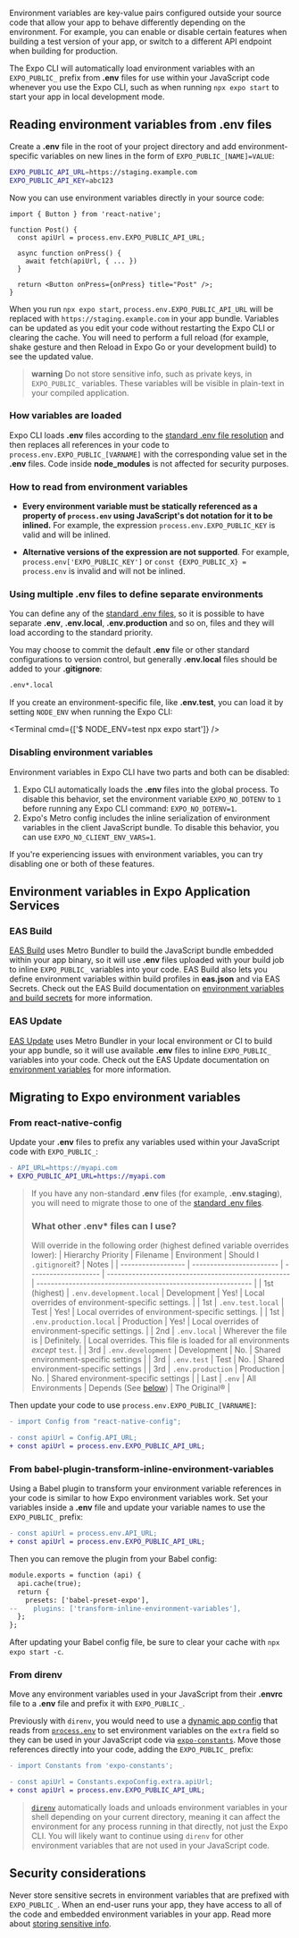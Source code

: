Environment variables are key-value pairs configured outside your source code that allow your app to behave differently depending on the environment. For example, you can enable or disable certain features when building a test version of your app, or switch to a different API endpoint when building for production.

The Expo CLI will automatically load environment variables with an `EXPO_PUBLIC_` prefix from **.env** files for use within your JavaScript code whenever you use the Expo CLI, such as when running `npx expo start` to start your app in local development mode.

## Reading environment variables from .env files

Create a **.env** file in the root of your project directory and add environment-specific variables on new lines in the form of `EXPO_PUBLIC_[NAME]=VALUE`:

```bash .env
EXPO_PUBLIC_API_URL=https://staging.example.com
EXPO_PUBLIC_API_KEY=abc123
```

Now you can use environment variables directly in your source code:

```tsx
import { Button } from 'react-native';

function Post() {
  const apiUrl = process.env.EXPO_PUBLIC_API_URL;

  async function onPress() {
    await fetch(apiUrl, { ... })
  }

  return <Button onPress={onPress} title="Post" />;
}
```

When you run `npx expo start`, `process.env.EXPO_PUBLIC_API_URL` will be replaced with `https://staging.example.com` in your app bundle. Variables can be updated as you edit your code without restarting the Expo CLI or clearing the cache. You will need to perform a full reload (for example, shake gesture and then Reload in Expo Go or your development build) to see the updated value.

> **warning** Do not store sensitive info, such as private keys, in `EXPO_PUBLIC_` variables. These variables will be visible in plain-text in your compiled application.

### How variables are loaded

Expo CLI loads **.env** files according to the [standard .env file resolution](https://github.com/bkeepers/dotenv/blob/c6e583a/README.md#what-other-env-files-can-i-use) and then replaces all references in your code to `process.env.EXPO_PUBLIC_[VARNAME]` with the corresponding value set in the **.env** files. Code inside **node_modules** is not affected for security purposes.

### How to read from environment variables

- <YesIcon small /> **Every environment variable must be statically referenced as a property of
  `process.env` using JavaScript's dot notation for it to be inlined.** For example, the expression
  `process.env.EXPO_PUBLIC_KEY` is valid and will be inlined.

- <NoIcon small /> **Alternative versions of the expression are not supported**. For example,
  `process.env['EXPO_PUBLIC_KEY']` or `const {EXPO_PUBLIC_X} = process.env` is invalid and will not
  be inlined.

### Using multiple .env files to define separate environments

You can define any of the [standard .env files](https://github.com/bkeepers/dotenv/blob/c6e583a/README.md#what-other-env-files-can-i-use), so it is possible to have separate **.env**, **.env.local**, **.env.production** and so on, files and they will load according to the standard priority.

You may choose to commit the default **.env** file or other standard configurations to version control, but generally **.env.local** files should be added to your **.gitignore**:

```bash .gitignore
.env*.local
```

If you create an environment-specific file, like **.env.test**, you can load it by setting `NODE_ENV` when running the Expo CLI:

<Terminal cmd={['$ NODE_ENV=test npx expo start']} />

### Disabling environment variables

Environment variables in Expo CLI have two parts and both can be disabled:

1. Expo CLI automatically loads the **.env** files into the global process. To disable this behavior, set the environment variable `EXPO_NO_DOTENV` to `1` before running any Expo CLI command: `EXPO_NO_DOTENV=1`.
2. Expo's Metro config includes the inline serialization of environment variables in the client JavaScript bundle. To disable this behavior, you can use `EXPO_NO_CLIENT_ENV_VARS=1`.

If you're experiencing issues with environment variables, you can try disabling one or both of these features.

## Environment variables in Expo Application Services

### EAS Build

[EAS Build](/build/introduction/) uses Metro Bundler to build the JavaScript bundle embedded within your app binary, so it will use **.env** files uploaded with your build job to inline `EXPO_PUBLIC_` variables into your code. EAS Build also lets you define environment variables within build profiles in **eas.json** and via EAS Secrets. Check out the EAS Build documentation on [environment variables and build secrets](/build-reference/variables/) for more information.

### EAS Update

[EAS Update](/eas-update/introduction) uses Metro Bundler in your local environment or CI to build your app bundle, so it will use available **.env** files to inline `EXPO_PUBLIC_` variables into your code. Check out the EAS Update documentation on [environment variables](/eas-update/environment-variables/) for more information.

## Migrating to Expo environment variables

### From react-native-config

Update your **.env** files to prefix any variables used within your JavaScript code with `EXPO_PUBLIC_`:

```diff .env
- API_URL=https://myapi.com
+ EXPO_PUBLIC_API_URL=https://myapi.com
```

> If you have any non-standard **.env** files (for example, **.env.staging**), you will need to migrate those to one of the [standard .env files](https://github.com/bkeepers/dotenv/blob/c6e583a/README.md#what-other-env-files-can-i-use).
> ### What other .env* files can I use?
> Will override in the following order (highest defined variable overrides lower):
>| Hierarchy Priority | Filename                 | Environment          | Should I `.gitignore`it?                            | Notes                                                        |
>| ------------------ | ------------------------ | -------------------- | --------------------------------------------------- | ------------------------------------------------------------ |
>| 1st (highest)      | `.env.development.local` | Development          | Yes!                                                | Local overrides of environment-specific settings.            |
>| 1st                | `.env.test.local`        | Test                 | Yes!                                                | Local overrides of environment-specific settings.            |
>| 1st                | `.env.production.local`  | Production           | Yes!                                                | Local overrides of environment-specific settings.            |
>| 2nd                | `.env.local`             | Wherever the file is | Definitely.                                         | Local overrides. This file is loaded for all environments _except_ `test`. |
>| 3rd                | `.env.development`       | Development          | No.                                                 | Shared environment-specific settings                         |
>| 3rd                | `.env.test`              | Test                 | No.                                                 | Shared environment-specific settings                         |
>| 3rd                | `.env.production`        | Production           | No.                                                 | Shared environment-specific settings                         |
>| Last               | `.env`                   | All Environments     | Depends (See [below](#should-i-commit-my-env-file)) | The Original®                                                |
>

Then update your code to use `process.env.EXPO_PUBLIC_[VARNAME]`:

```diff
- import Config from "react-native-config";

- const apiUrl = Config.API_URL;
+ const apiUrl = process.env.EXPO_PUBLIC_API_URL;
```

### From babel-plugin-transform-inline-environment-variables

Using a Babel plugin to transform your environment variable references in your code is similar to how Expo environment variables work. Set your variables inside a **.env** file and update your variable names to use the `EXPO_PUBLIC_` prefix:

```diff
- const apiUrl = process.env.API_URL;
+ const apiUrl = process.env.EXPO_PUBLIC_API_URL;
```

Then you can remove the plugin from your Babel config:

```diff babel.config.js
module.exports = function (api) {
  api.cache(true);
  return {
    presets: ['babel-preset-expo'],
--    plugins: ['transform-inline-environment-variables'],
  };
};
```

After updating your Babel config file, be sure to clear your cache with `npx expo start -c`.

### From direnv

Move any environment variables used in your JavaScript from their **.envrc** file to a **.env** file and prefix it with `EXPO_PUBLIC_`.

Previously with `direnv`, you would need to use a [dynamic app config](/versions/latest/config/app/#app-config) that reads from [`process.env`](https://nodejs.org/dist/latest/docs/api/process.html#process_process_env) to set environment variables on the `extra` field so they can be used in your JavaScript code via [`expo-constants`](/versions/latest/sdk/constants). Move those references directly into your code, adding the `EXPO_PUBLIC_` prefix:

```diff
- import Constants from 'expo-constants';

- const apiUrl = Constants.expoConfig.extra.apiUrl;
+ const apiUrl = process.env.EXPO_PUBLIC_API_URL;
```

> [`direnv`](https://direnv.net/) automatically loads and unloads environment variables in your shell depending on your current directory, meaning it can affect the environment for any process running in that directly, not just the Expo CLI. You will likely want to continue using `direnv` for other environment variables that are not used in your JavaScript code.

## Security considerations

Never store sensitive secrets in environment variables that are prefixed with `EXPO_PUBLIC_`. When an end-user runs your app, they have access to all of the code and embedded environment variables in your app. Read more about [storing sensitive info](https://reactnative.dev/docs/security#storing-sensitive-info).